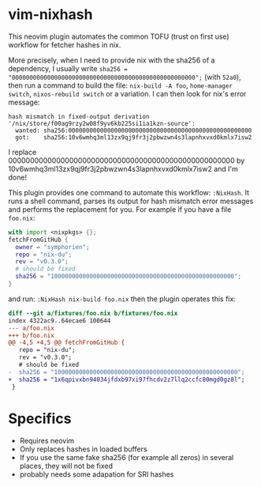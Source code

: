 # vim-nixhash

This neovim plugin automates the common TOFU (trust on first use) workflow for fetcher hashes in nix.

More precisely, when I need to provide nix with the sha256 of a dependency, I usually write
`sha256 = "0000000000000000000000000000000000000000000000000000";` (with
`52a0`), then run a command to build the file: `nix-build -A foo`,
`home-manager switch`, `nixos-rebuild switch` or a variation. I can then look
for nix's error message:
```
hash mismatch in fixed-output derivation '/nix/store/f00ag9rzy2w08f9yv6kb225si1ia1kzn-source':
  wanted: sha256:0000000000000000000000000000000000000000000000000000
  got:    sha256:10v6wmhq3ml13zx9qj9fr3j2pbwzwn4s3lapnhxvxd0kmlx7isw2
```
I replace 0000000000000000000000000000000000000000000000000000 by 10v6wmhq3ml13zx9qj9fr3j2pbwzwn4s3lapnhxvxd0kmlx7isw2 and I'm done!

This plugin provides one command to automate this workflow: `:NixHash`. It runs
a shell command, parses its output for hash mismatch error messages and
performs the replacement for you.
For example if you have a file `foo.nix`:
```nix
with import <nixpkgs> {};
fetchFromGitHub {
  owner = "symphorien";
  repo = "nix-du";
  rev = "v0.3.0";
  # should be fixed
  sha256 = "1000000000000000000000000000000000000000000000000000";
}
```
and run: `:NixHash nix-build foo.nix` then the plugin operates this fix:
```diff
diff --git a/fixtures/foo.nix b/fixtures/foo.nix
index 4322ac9..64ecae6 100644
--- a/foo.nix
+++ b/foo.nix
@@ -4,5 +4,5 @@ fetchFromGitHub {
   repo = "nix-du";
   rev = "v0.3.0";
   # should be fixed
-  sha256 = "1000000000000000000000000000000000000000000000000000";
+  sha256 = "1x6qpivxbn94034jfdxb97xi97fhcdv2z7llq2ccfc80mgd0gz8l";
 }
```

# Specifics

* Requires neovim
* Only replaces hashes in loaded buffers
* If you use the same fake sha256 (for example all zeros) in several places, they will not be fixed
* probably needs some adapation for SRI hashes
